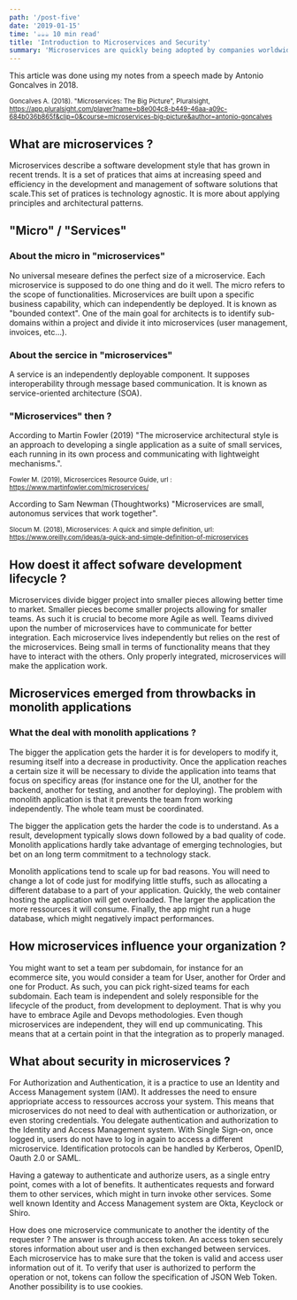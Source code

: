 ```yaml
---
path: '/post-five'
date: '2019-01-15'
time: '☕️☕️☕️ 10 min read'
title: 'Introduction to Microservices and Security'
summary: 'Microservices are quickly being adopted by companies worldwide. This article looks at the basics of microservices and question its practice through cybersecurity'
---
```


This article was done using my notes from a speech made by Antonio Goncalves in 2018.

<sub>Goncalves A. (2018). "Microservices: The Big Picture", Pluralsight, https://app.pluralsight.com/player?name=b8e004c8-b449-46aa-a09c-684b036b865f&clip=0&course=microservices-big-picture&author=antonio-goncalves</sub>

## What are microservices ?

Microservices describe a software development style that has grown in recent trends. It is a set of pratices that aims at increasing speed and efficiency in the development and management of software solutions that scale.This set of pratices is technology agnostic. It is more about applying principles and architectural patterns.

## "Micro" / "Services"

### About the micro in "microservices"

No universal meseare defines the perfect size of a microservice. Each microservice is supposed to do one thing and do it well. The micro refers to the scope of functionalities. Microservices are built upon a specific business capability, which can independently be deployed. It is known as "bounded context". One of the main goal for architects is to identify sub-domains within a project and divide it into microservices (user management, invoices, etc...).

### About the sercice in "microservices"

A service is an independently deployable component. It supposes interoperability through message based communication. It is known as service-oriented architecture (SOA).

### "Microservices" then ?

According to Martin Fowler (2019) "The microservice architectural style is an approach to developing a single application as a suite of small services, each running in its own process and communicating with lightweight mechanisms.".

<sub>Fowler M. (2019), Microsercices Resource Guide, url : https://www.martinfowler.com/microservices/</sub>

According to Sam Newman (Thoughtworks) "Microservices are small, autonomus services that work together".

<sub>Slocum M. (2018), Microservices: A quick and simple definition, url: https://www.oreilly.com/ideas/a-quick-and-simple-definition-of-microservices</sub>

## How doest it affect sofware development lifecycle ?

Microservices divide bigger project into smaller pieces allowing better time to market. Smaller pieces become smaller projects allowing for smaller teams. As such it is crucial to become more Agile as well. Teams divived upon the number of microservices have to communicate for better integration. Each microservice lives independently but relies on the rest of the microservices. Being small in terms of functionality means that they have to interact with the others. Only properly integrated, microservices will make the application work.

## Microservices emerged from throwbacks in monolith applications

### What the deal with monolith applications ?

The bigger the application gets the harder it is for developers to modify it, resuming itself into a decrease in productivity. Once the application reaches a certain size it will be necessary to divide the application into teams that focus on specificy areas (for instance one for the UI, another for the backend, another for testing, and another for deploying). The problem with monolith application is that it prevents the team from working independently. The whole team must be coordinated.

The bigger the application gets the harder the code is to understand. As a result, development typically slows down followed by a bad quality of code. Monolith applications hardly take advantage of emerging technologies, but bet on an long term commitment to a technology stack.

Monolith applications tend to scale up for bad reasons. You will need to change a lot of code just for modifying little stuffs, such as allocating a different database to a part of your application. Quickly, the web container hosting the application will get overloaded. The larger the application the more ressources it will consume. Finally, the app might run a huge database, which might negatively impact performances.

## How microservices influence your organization ?

You might want to set a team per subdomain, for instance for an ecommerce site, you would consider a team for User, another for Order and one for Product. As such, you can pick right-sized teams for each subdomain. Each team is independent and solely responsible for the lifecycle of the product, from development to deployment. That is why you have to embrace Agile and Devops methodologies. Even though microservices are independent, they will end up communicating. This means that at a certain point in that the integration as to properly managed.

## What about security in microservices ?

For Authorization and Authentication, it is a practice to use an Identity and Access Management system (IAM). It addresses the need to ensure appriopriate access to ressources accross your system. This means that microservices do not need to deal with authentication or authorization, or even storing credentials. You delegate authentication and authorization to the Identity and Access Management system. With Single Sign-on, once logged in, users do not have to log in again to access a different microservice. Identification protocols can be handled by Kerberos, OpenID, Oauth 2.0 or SAML.

Having a gateway to authenticate and authorize users, as a single entry point, comes with a lot of benefits. It authenticates requests and forward them to other services, which might in turn invoke other services. Some well known Identity and Access Management system are Okta, Keyclock or Shiro.

How does one microservice communicate to another the identity of the requester ? The answer is through access token. An access token securely stores information about user and is then exchanged between services. Each microservice has to make sure that the token is valid and access user information out of it. To verify that user is authorized to perform the operation or not, tokens can follow the specification of JSON Web Token. Another possibility is to use cookies.
